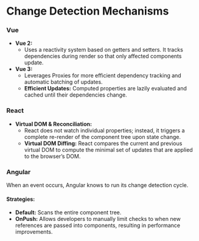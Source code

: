# Change Detection Mechanisms

### Vue

- **Vue 2:**
  - Uses a reactivity system based on getters and setters. It tracks dependencies during render so that only affected components update.
- **Vue 3:**
  - Leverages Proxies for more efficient dependency tracking and automatic batching of updates.
  - **Efficient Updates:** Computed properties are lazily evaluated and cached until their dependencies change.

### React

- **Virtual DOM & Reconciliation:**
  - React does not watch individual properties; instead, it triggers a complete re-render of the component tree upon state change.
  - **Virtual DOM Diffing:** React compares the current and previous virtual DOM to compute the minimal set of updates that are applied to the browser’s DOM.

### Angular

When an event occurs, Angular knows to run its change detection cycle.

#### **Strategies:**

- **Default:** Scans the entire component tree.
- **OnPush:** Allows developers to manually limit checks to when new references are passed into components, resulting in performance improvements.
